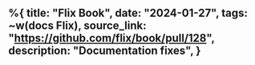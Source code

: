 %{
    title: "Flix Book",
    date: "2024-01-27",
    tags: ~w(docs Flix),
    source_link: "https://github.com/flix/book/pull/128",
    description: "Documentation fixes",
}
---
